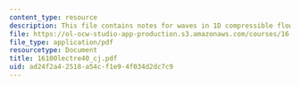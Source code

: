```yaml
---
content_type: resource
description: This file contains notes for waves in 1D compressible flow.
file: https://ol-ocw-studio-app-production.s3.amazonaws.com/courses/16-100-aerodynamics-fall-2005/ad24f2a42518a54cf1e94f034d2dc7c9_16100lectre40_cj.pdf
file_type: application/pdf
resourcetype: Document
title: 16100lectre40_cj.pdf
uid: ad24f2a4-2518-a54c-f1e9-4f034d2dc7c9
---
```

